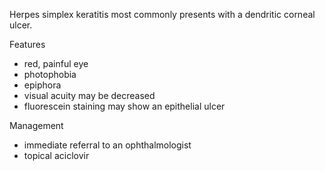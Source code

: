 Herpes simplex keratitis most commonly presents with a dendritic corneal ulcer.  
  
Features  
* red, painful eye
* photophobia
* epiphora
* visual acuity may be decreased
* fluorescein staining may show an epithelial ulcer

  
Management  
* immediate referral to an ophthalmologist
* topical aciclovir
